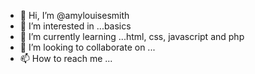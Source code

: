 - 👋 Hi, I’m @amylouisesmith
- 👀 I’m interested in ...basics
- 🌱 I’m currently learning ...html, css, javascript and php
- 💞️ I’m looking to collaborate on ...
- 📫 How to reach me ...

<!---
amylouisesmith/amylouisesmith is a ✨ special ✨ repository because its `README.md` (this file) appears on your GitHub profile.
You can click the Preview link to take a look at your changes.
--->
